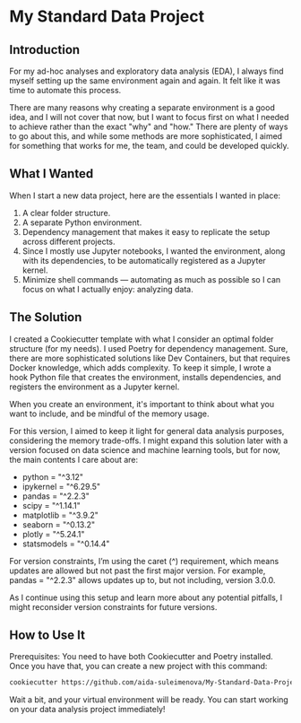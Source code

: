 # My Standard Data Project

## Introduction
For my ad-hoc analyses and exploratory data analysis (EDA), I always find myself setting up the same environment again and again. It felt like it was time to automate this process.

There are many reasons why creating a separate environment is a good idea, and I will not cover that now, but I want to focus first on what I needed to achieve rather than the exact "why" and "how." There are plenty of ways to go about this, and while some methods are more sophisticated, I aimed for something that works for me, the team, and could be developed quickly.

## What I Wanted
When I start a new data project, here are the essentials I wanted in place:

1. A clear folder structure.
2. A separate Python environment.
3. Dependency management that makes it easy to replicate the setup across different projects.
4. Since I mostly use Jupyter notebooks, I wanted the environment, along with its dependencies, to be automatically registered as a Jupyter kernel.
5. Minimize shell commands — automating as much as possible so I can focus on what I actually enjoy: analyzing data.

## The Solution
I created a Cookiecutter template with what I consider an optimal folder structure (for my needs). I used Poetry for dependency management. Sure, there are more sophisticated solutions like Dev Containers, but that requires Docker knowledge, which adds complexity. To keep it simple, I wrote a hook Python file that creates the environment, installs dependencies, and registers the environment as a Jupyter kernel.

When you create an environment, it's important to think about what you want to include, and be mindful of the memory usage.

For this version, I aimed to keep it light for general data analysis purposes, considering the memory trade-offs. I might expand this solution later with a version focused on data science and machine learning tools, but for now, the main contents I care about are:

- python = "^3.12"
- ipykernel = "^6.29.5"
- pandas = "^2.2.3"
- scipy = "^1.14.1"
- matplotlib = "^3.9.2"
- seaborn = "^0.13.2"
- plotly = "^5.24.1"
- statsmodels = "^0.14.4"

For version constraints, I’m using the caret (^) requirement, which means updates are allowed but not past the first major version. For example, pandas = "^2.2.3" allows updates up to, but not including, version 3.0.0.

As I continue using this setup and learn more about any potential pitfalls, I might reconsider version constraints for future versions.

## How to Use It
Prerequisites: You need to have both Cookiecutter and Poetry installed.
Once you have that, you can create a new project with this command:

```bash
cookiecutter https://github.com/aida-suleimenova/My-Standard-Data-Project
```

Wait a bit, and your virtual environment will be ready. You can start working on your data analysis project immediately!
